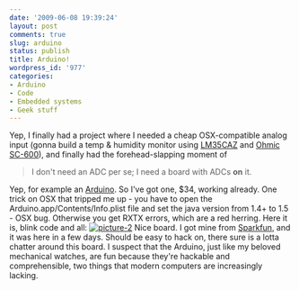 ```yaml
---
date: '2009-06-08 19:39:24'
layout: post
comments: true
slug: arduino
status: publish
title: Arduino!
wordpress_id: '977'
categories:
- Arduino
- Code
- Embedded systems
- Geek stuff
---
```


Yep, I finally had a project where I needed a cheap OSX-compatible analog input (gonna build a temp & humidity monitor using [LM35CAZ](http://www.national.com/pf/LM/LM35.html) and [Ohmic SC-600](http://www.cweb5.com/ohmic/modules.php?op=modload&name=News&file=index&catid=1)), and finally had the forehead-slapping moment of


> I don't need an ADC per se; I need a board with ADCs **on** it.


Yep, for example an [Arduino](http://www.arduino.cc/). So I've got one, $34, working already. One trick on OSX that tripped me up - you have to open the Arduino.app/Contents/Info.plist file and set the java version from 1.4+ to 1.5 - OSX bug. Otherwise you get RXTX errors, which are a red herring. Here it is, blink code and all:
[![picture-2](http://fnord.phfactor.net/wp-content/uploads/2009/06/picture-2-450x527.png)](http://fnord.phfactor.net/wp-content/uploads/2009/06/picture-2.png)
Nice board. I got mine from [Sparkfun](http://www.sparkfun.com/commerce/categories.php), and it was here in a few days. Should be easy to hack on, there sure is a lotta chatter around this board. I suspect that the Arduino, just like my beloved mechanical watches, are fun because they're hackable and comprehensible, two things that modern computers are increasingly lacking.
